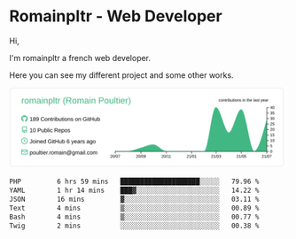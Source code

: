 # Romainpltr - Web Developer

Hi,

I'm romainpltr a french web developer.

Here you can see my different project and some other works.



[![](https://raw.githubusercontent.com/romainpltr/romainpltr/master/profile-summary-card-output/vue/0-profile-details.svg)](https://github.com/vn7n24fzkq/github-profile-summary-cards)

<!--START_SECTION:waka-->

```text
PHP         6 hrs 59 mins   ████████████████████░░░░░   79.96 %
YAML        1 hr 14 mins    ███▓░░░░░░░░░░░░░░░░░░░░░   14.22 %
JSON        16 mins         ▓░░░░░░░░░░░░░░░░░░░░░░░░   03.11 %
Text        4 mins          ▒░░░░░░░░░░░░░░░░░░░░░░░░   00.89 %
Bash        4 mins          ▒░░░░░░░░░░░░░░░░░░░░░░░░   00.77 %
Twig        2 mins          ░░░░░░░░░░░░░░░░░░░░░░░░░   00.38 %
```

<!--END_SECTION:waka-->
